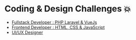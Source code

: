 # Coding & Design Challenges 💥

- [Fullstack Developer : PHP Laravel & VueJs](Laravel-VueJs)
- [Frontend Developer : HTML, CSS & JavaScript](Frontend-VueJs)
- [UI/UX Designer](UI/UX)
